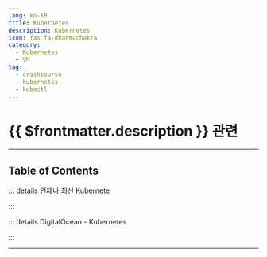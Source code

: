 ```yaml
---
lang: ko-KR
title: Kubernetes
description: Kubernetes
icon: fas fa-dharmachakra
category:
  - Kubernetes
  - VM
tag: 
  - crashcourse
  - kubernetes
  - kubectl
---
```


# {{ $frontmatter.description }} 관련


<ShieldsGroup logos="youtube,kubernetes"/>

---

## Table of Contents

::: details 언제나 최신 Kubernete

<ToCLocal basePath="/k8s/always-up-to-date-kubernetes" />

:::

::: details DigitalOcean - Kubernetes

<ToCLocal basePath="/k8s/digitalocean-kubernetes" />

:::

---

<TagLinks />